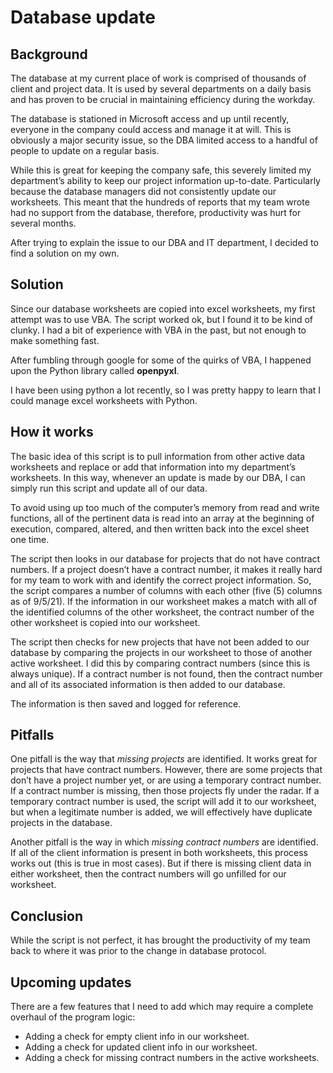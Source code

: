 # Database update

## Background

The database at my current place of work is comprised of thousands of client and project data. It is used by several departments on a daily basis and has proven to be crucial in maintaining efficiency during the workday.

The database is stationed in Microsoft access and up until recently, everyone in the company could access and manage it at will. This is obviously a major security issue, so the DBA limited access to a handful of people to update on a regular basis.

While this is great for keeping the company safe, this severely limited my department’s ability to keep our project information up-to-date. Particularly because the database managers did not consistently update our worksheets. This meant that the hundreds of reports that my team wrote had no support from the database, therefore, productivity was hurt for several months.

After trying to explain the issue to our DBA and IT department, I decided to find a solution on my own.

## Solution

Since our database worksheets are copied into excel worksheets, my first attempt was to use VBA. The script worked ok, but I found it to be kind of clunky. I had a bit of experience with VBA in the past, but not enough to make something fast.

After fumbling through google for some of the quirks of VBA, I happened upon the Python library called **openpyxl**.

I have been using python a lot recently, so I was pretty happy to learn that I could manage excel worksheets with Python.

## How it works

The basic idea of this script is to pull information from other active data worksheets and replace or add that information into my department’s worksheets. In this way, whenever an update is made by our DBA, I can simply run this script and update all of our data.

To avoid using up too much of the computer’s memory from read and write functions, all of the pertinent data is read into an array at the beginning of execution, compared, altered, and then written back into the excel sheet one time.

The script then looks in our database for projects that do not have contract numbers. If a project doesn’t have a contract number, it makes it really hard for my team to work with and identify the correct project information. So, the script compares a number of columns with each other (five (5) columns as of 9/5/21). If the information in our worksheet makes a match with all of the identified columns of the other worksheet, the contract number of the other worksheet is copied into our worksheet.

The script then checks for new projects that have not been added to our database by comparing the projects in our worksheet to those of another active worksheet. I did this by comparing contract numbers (since this is always unique). If a contract number is not found, then the contract number and all of its associated information is then added to our database.

The information is then saved and logged for reference.

## Pitfalls

One pitfall is the way that _missing projects_ are identified. It works great for projects that have contract numbers. However, there are some projects that don’t have a project number yet, or are using a temporary contract number. If a contract number is missing, then those projects fly under the radar. If a temporary contract number is used, the script will add it to our worksheet, but when a legitimate number is added, we will effectively have duplicate projects in the database.

Another pitfall is the way in which _missing contract numbers_ are identified. If all of the client information is present in both worksheets, this process works out (this is true in most cases). But if there is missing client data in either worksheet, then the contract numbers will go unfilled for our worksheet.

## Conclusion

While the script is not perfect, it has brought the productivity of my team back to where it was prior to the change in database protocol.

## Upcoming updates

There are a few features that I need to add which may require a complete overhaul of the program logic:

-   Adding a check for empty client info in our worksheet.
-   Adding a check for updated client info in our worksheet.
-   Adding a check for missing contract numbers in the active worksheets.
